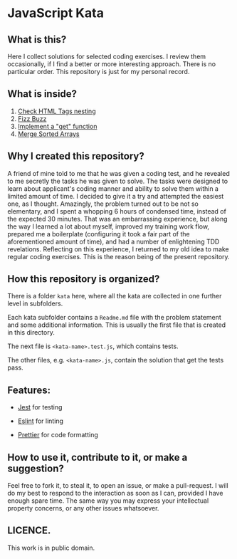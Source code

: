 # JavaScript Kata

## What is this?

Here I collect solutions for selected coding exercises.
I review them occasionally, if I find a better or more interesting approach.
There is no particular order.
This repository is just for my personal record.
## What is inside?

1. [Check HTML Tags nesting](kata/checkTagsNesting/Readme.md)
1. [Fizz Buzz](kata/fizzBuzz/Readme.md)
1. [Implement a "get" function](kata/mergeSortedArrays/Readme.md)
1. [Merge Sorted Arrays ](kata/mergeSortedArrays/Readme.md)

## Why I created this repository?

A friend of mine told to me that he was given a coding test, and he revealed to me secretly the tasks he was given to solve. The tasks were designed to learn about applicant's coding manner and ability to solve them within a limited amount of time. I decided to give it a try and attempted the easiest one, as I thought. Amazingly, the problem turned out to be not so elementary, and I spent a whopping 6 hours of condensed time, instead of the expected 30 minutes. That was an embarrassing experience, but along the way I learned a lot about myself, improved my training work flow, prepared me a boilerplate (configuring it took a fair part of the aforementioned amount of time), and had a number of enlightening TDD revelations. Reflecting on this experience, I returned to my old idea to make regular coding exercises. This is the reason being of the present repository.

## How this repository is organized?

There is a folder `kata` here, where all the kata are collected in one further level in subfolders.

Each kata subfolder contains a `Readme.md` file with the problem statement and some additional information.
This is usually the first file that is created in this directory.

The next file is `<kata-name>.test.js`, which contains tests.

The other files, e.g. `<kata-name>.js`, contain the solution that get the tests pass.

## Features:

- [Jest](https://facebook.github.io/jest/en/) for testing

- [Eslint](https://eslint.org/) for linting

- [Prettier](https://prettier.io/) for code formatting

## How to use it, contribute to it, or make a suggestion?

Feel free to fork it, to steal it, to open an issue, or make a pull-request. I will do my best to respond to the interaction as soon as I can, provided I have enough spare time. The same way you may express your intellectual property concerns, or any other issues whatsoever.

## LICENCE.

This work is in public domain.
